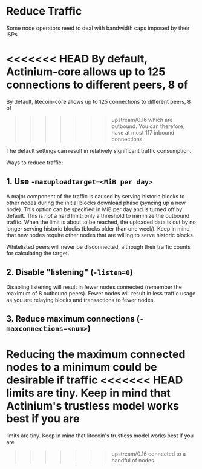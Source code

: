 Reduce Traffic
==============

Some node operators need to deal with bandwidth caps imposed by their ISPs.

<<<<<<< HEAD
By default, Actinium-core allows up to 125 connections to different peers, 8 of
=======
By default, litecoin-core allows up to 125 connections to different peers, 8 of
>>>>>>> upstream/0.16
which are outbound. You can therefore, have at most 117 inbound connections.

The default settings can result in relatively significant traffic consumption.

Ways to reduce traffic:

## 1. Use `-maxuploadtarget=<MiB per day>`

A major component of the traffic is caused by serving historic blocks to other nodes
during the initial blocks download phase (syncing up a new node).
This option can be specified in MiB per day and is turned off by default.
This is *not* a hard limit; only a threshold to minimize the outbound
traffic. When the limit is about to be reached, the uploaded data is cut by no
longer serving historic blocks (blocks older than one week).
Keep in mind that new nodes require other nodes that are willing to serve
historic blocks.

Whitelisted peers will never be disconnected, although their traffic counts for
calculating the target.

## 2. Disable "listening" (`-listen=0`)

Disabling listening will result in fewer nodes connected (remember the maximum of 8
outbound peers). Fewer nodes will result in less traffic usage as you are relaying
blocks and transactions to fewer nodes.

## 3. Reduce maximum connections (`-maxconnections=<num>`)

Reducing the maximum connected nodes to a minimum could be desirable if traffic
<<<<<<< HEAD
limits are tiny. Keep in mind that Actinium's trustless model works best if you are
=======
limits are tiny. Keep in mind that litecoin's trustless model works best if you are
>>>>>>> upstream/0.16
connected to a handful of nodes.
